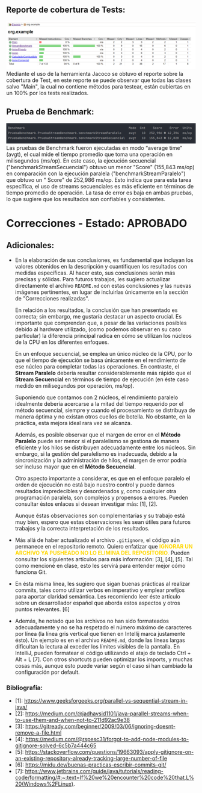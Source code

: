 ## Reporte de cobertura de Tests:

![Reporte](CoberturaTests.png)
Mediante el uso de la herramienta Jacoco se obtuvo el reporte sobre la cobertura de Test, en este reporte se puede
observar que todas las clases salvo "Main", la cual no contiene métodos para testear, están cubiertas en un 100% por los
tests realizados.

## Prueba de Benchmark:

![Benchmark actualizada](PruebaBenchmarkActualizada.png)
Las pruebas de Benchmark fueron ejecutadas en modo “average time” (avgt), el cual mide el tiempo promedio que toma una
operación en milisegundos (ms/op). En este caso, la ejecución secuencial ("benchmarkStreamSecuencial") obtuvo un
menor "Score" (155,843 ms/op) en comparación con la ejecución paralela ("benchmarkStreamParalelo") que obtuvo un "
Score" de 252,986 ms/op. Esto indica que para esta tarea específica, el uso de streams secuenciales es más eficiente
en términos de tiempo promedio de operación. La tasa de error es baja en ambas pruebas, lo que sugiere que los
resultados son confiables y consistentes.

# Correcciones - Estado: APROBADO

## Adicionales:

- En la elaboración de sus conclusiones, es fundamental que incluyan los valores obtenidos en la descripción y
  cuantifiquen los resultados con medidas específicas. Al hacer esto, sus conclusiones serán más precisas y sólidas.
  Para futuros trabajos, les sugiero actualizar directamente el archivo `README.md` con estas conclusiones y las nuevas
  imágenes pertinentes, en lugar de incluirlas únicamente en la sección de "Correcciones realizadas".

  En relación a los resultados, la conclusión que han presentado es correcta; sin embargo, me gustaría destacar un
  aspecto crucial. Es importante que comprendan que, a pesar de las variaciones posibles debido al hardware utilizado,
  (como podemos observar en su caso particular) la diferencia principal radica en cómo se utilizan los núcleos de la CPU
  en los diferentes enfoques.

  En un enfoque secuencial, se emplea un único núcleo de la CPU, por lo que el tiempo de ejecución se basa únicamente en
  el rendimiento de ese núcleo para completar todas las operaciones. En contraste, el **Stream Paralelo** debería
  resultar considerablemente más rápido que el **Stream Secuencial** en términos de tiempo de ejecución (en éste caso
  medido en milisegundos por operación, ms/op).

  Suponiendo que contamos con 2 núcleos, el rendimiento paralelo idealmente debería acercarse a la mitad del tiempo
  requerido por el método secuencial, siempre y cuando el procesamiento se distribuya de manera óptima y no existan
  otros cuellos de botella. No obstante, en la práctica, esta mejora ideal rara vez se alcanza.

  Además, es posible observar que el margen de error en el **Método Paralelo** puede ser menor si el paralelismo se
  gestiona de manera eficiente y los hilos se distribuyen adecuadamente entre los núcleos. Sin embargo, si la gestión
  del paralelismo es inadecuada, debido a la sincronización y la administración de hilos, el margen de error podría ser
  incluso mayor que en el **Método Secuencial**.

  Otro aspecto importante a considerar, es que en el enfoque paralelo el orden de ejecución no está bajo nuestro control
  y puede darnos resultados impredecibles y desordenados y, como cualquier otra programación paralela, son complejos y
  propensos a errores. Pueden consultar éstos enlaces si desean investigar más: [1], [2].

  Aunque éstas observaciones son complementarias y su trabajo está muy bien, espero que estas observaciones les
  sean útiles para futuros trabajos y la correcta interpretación de los resultados.
- Más allá de haber actualizado el archivo `.gitignore`, el código aún permanece en el repositorio remoto. Quiero
  enfatizar que <span style="color: gold">**IGNORAR UN ARCHIVO YA PUSHEADO NO LO ELIMINA DEL REPOSITORIO**.</span>
  Pueden consultar los siguientes
  artículos para más información: [3], [4], [5]. Tal como mencioné en clase, esto les servirá para entender mejor cómo
  funciona Git.
- En ésta misma línea, les sugiero que sigan buenas prácticas al realizar commits, tales como utilizar verbos en
  imperativo y emplear prefijos para aportar claridad semántica. Les recomiendo leer éste artículo sobre un
  desarrollador español que aborda estos aspectos y otros puntos relevantes. [6]
- Además, he notado que los archivos no han sido formateados adecuadamente y no se ha respetado el número máximo de
  caracteres por línea (la línea gris vertical que tienen en Intellij marca justamente ésto). Un ejemplo es en el
  archivo `README.md`, donde las líneas largas dificultan la lectura al exceder los límites visibles de la pantalla. En
  IntelliJ, pueden formatear el código utilizando el atajo de teclado Ctrl + Alt + L [7]. Con otros shortcuts pueden
  optimizar los imports, y muchas cosas más, aunque esto puede variar según el caso si han cambiado la configuración por
  default.

### Bibliografía:

- \[1]: https://www.geeksforgeeks.org/parallel-vs-sequential-stream-in-java/
- \[2]: https://medium.com/@jadhavsid1101/java-parallel-streams-when-to-use-them-and-when-not-to-211d92ac9e38
- \[3]: https://gitready.com/beginner/2009/03/06/ignoring-doesnt-remove-a-file.html
- \[4]: https://medium.com/@rspesc31/forgot-to-add-node-modules-to-gitignore-solved-6c5b7a444c65
- \[5]: https://stackoverflow.com/questions/19663093/apply-gitignore-on-an-existing-repository-already-tracking-large-number-of-file
- \[6]: https://midu.dev/buenas-practicas-escribir-commits-git/
- \[7]: https://www.jetbrains.com/guide/java/tutorials/reading-code/formatting/#:~:text=If%20we%20encounter%20code%20that,L%20(Windows%2FLinux).
